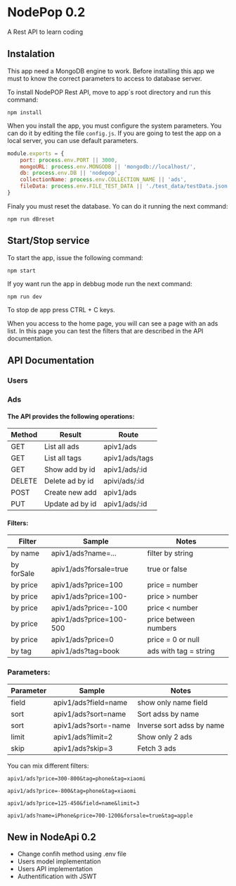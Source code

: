 # NodePop 0.2
A Rest API to learn coding

## Instalation
This app need a MongoDB engine to work. Before installing this app we must to know the correct parameters to access to database server.

To install NodePOP Rest API, move to app´s root directory and run this command:

`npm install`

When you install the app, you must configure the system parameters. You can do it by editing the file `config.js`. If you are going to test the app on a local server, you can use default parameters.

```js
module.exports = {
    port: process.env.PORT || 3000,
    mongoURL: process.env.MONGODB || 'mongodb://localhost/',
    db: process.env.DB || 'nodepop',
    collectionName: process.env.COLLECTION_NAME || 'ads',
    fileData: process.env.FILE_TEST_DATA || './test_data/testData.json'
}
```
Finaly you must reset the database. Yo can do it running the next command: 

`npm run dBreset`

## Start/Stop service

To start the app, issue the following command:

`npm start`

If yoy want run the app in debbug mode run the next command:

`npm run dev`

To stop de app press CTRL + C keys.

When you access to the home page, you will can see a page with an ads list. In this page you can test the filters that are described in the API documentation.

## API Documentation

### Users

### Ads

#### The API provides the following operations:

| Method  | Result | Route |
| ------------- | ------------- | ------------- |
| GET | List all ads | apiv1/ads |
| GET | List all tags | apiv1/ads/tags |
| GET | Show add by id | apiv1/ads/:id |
| DELETE | Delete ad by id | apivi/ads/:id |
| POST | Create new add | apiv1/ads |
| PUT | Update ad by id | apiv1/ads/:id |

#### Filters:

| Filter | Sample | Notes | 
| ------------- | ------------- | ------------- |
| by name | apiv1/ads?name=... | filter by string |
| by forSale | apiv1/ads?forsale=true | true or false |
| by price | apiv1/ads?price=100 | price = number |
| by price | apiv1/ads?price=100- | price > number |
| by price | apiv1/ads?price=-100 | price < number |
| by price | apiv1/ads?price=100-500 | price between numbers |
| by price | apiv1/ads?price=0 | price = 0 or null |
| by tag | apiv1/ads?tag=book | ads with tag = string |

### Parameters:
| Parameter | Sample | Notes |
| ------------- | ------------- | ------------- |
| field | apiv1/ads?field=name | show only name field |
| sort | apiv1/ads?sort=name | Sort adss by name |
| sort | apiv1/ads?sort=-name | Inverse sort adss by name |
| limit | apiv1/ads?limit=2 | Show only 2 ads |
| skip | apiv1/ads?skip=3 | Fetch 3 ads |


You can mix different filters:

`apiv1/ads?price=300-800&tag=phone&tag=xiaomi`

`apiv1/ads?price=-800&tag=phone&tag=xiaomi`

`apiv1/ads?price=125-450&field=name&limit=3`

`apiv1/ads?name=iPhone&price=700-1200&forsale=true&tag=apple`


## New in NodeApi 0.2
- Change confih method using .env file
- Users model implementation
- Users API implementation
- Authentification with JSWT




